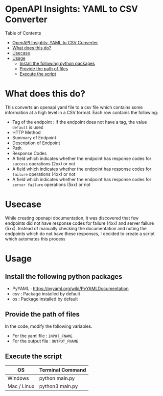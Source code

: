 # OpenAPI Insights: YAML to CSV Converter

Table of Contents

- [OpenAPI Insights: YAML to CSV Converter](#openapi-insights-yaml-to-csv-converter)
- [What does this do?](#what-does-this-do)
- [Usecase](#usecase)
- [Usage](#usage)
  - [Install the following python packages](#install-the-following-python-packages)
  - [Provide the path of files](#provide-the-path-of-files)
  - [Execute the script](#execute-the-script)

# What does this do?

This converts an openapi yaml file to a csv file which contains some information at a high level in a CSV format. Each row contains the following:

- Tag of the endpoint : If the endpoint does not have a tag, the value `default` is used
- HTTP Method
- Summary of Endpoint
- Description of Endpoint
- Path
- Response Codes
- A field which indicates whether the endpoint has response codes for `success` operations (2xx) or not
- A field which indicates whether the endpoint has response codes for `failure` operations (4xx) or not
- A field which indicates whether the endpoint has response codes for `server failure` operations (5xx) or not

# Usecase

While creating openapi documentation, it was discovered that few endpoints did not have response codes for failure (4xx) and server failure (5xx). Instead of manually checking the documentation and noting the endpoints which do not have these responses, I decided to create a script which automates this process

# Usage

## Install the following python packages

- PyYAML : https://pyyaml.org/wiki/PyYAMLDocumentation
- csv : Package installed by default
- os : Package installed by default

## Provide the path of files

In the code, modify the following variables.

- For the yaml file : `INPUT_FNAME`
- For the output file : `OUTPUT_FNAME`

## Execute the script

| OS          | Terminal Command |
| ----------- | ---------------- |
| Windows     | python main.py   |
| Mac / Linux | python3 main.py  |
